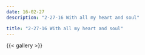 ```yaml
---
date: 16-02-27
description: "2-27-16 With all my heart and soul"

title: "2-27-16 With all my heart and soul"
---
```

{{< gallery >}}
